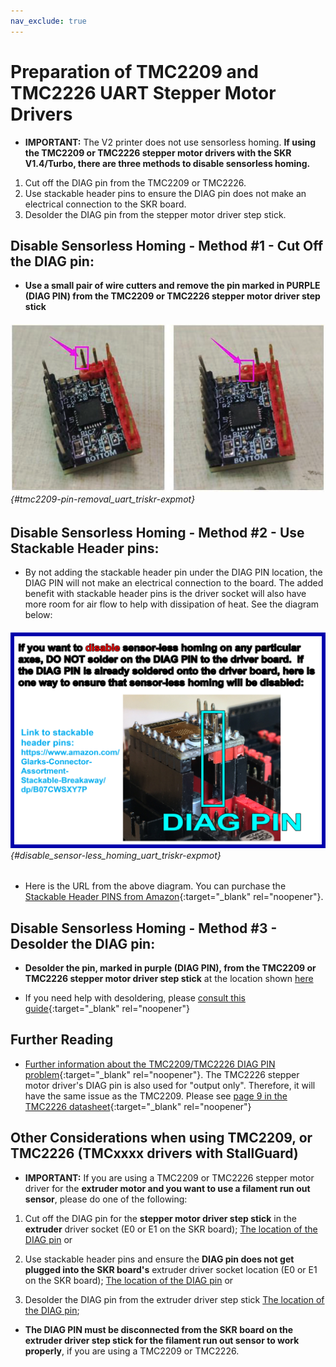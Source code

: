 ```yaml
---
nav_exclude: true
---
```

# Preparation of TMC2209 and TMC2226 UART Stepper Motor Drivers

* __<span class="underline-double-trouble color-blind-red">IMPORTANT:</span>__  The V2 printer does not use sensorless homing.  **If using the TMC2209 or TMC2226 stepper motor drivers with the SKR V1.4/Turbo, there are three methods to disable sensorless homing.**

1. Cut off the DIAG pin from the TMC2209 or TMC2226.
2. Use stackable header pins to ensure the DIAG pin does not make an electrical connection to the SKR board.
3. Desolder the DIAG pin from the stepper motor driver step stick.

## Disable Sensorless Homing - Method #1 - Cut Off the DIAG pin:

* **Use a small pair of wire cutters and remove the pin marked in <span class="color-blind-purple">PURPLE</span> (DIAG PIN) from the TMC2209 or TMC2226 stepper motor driver step stick**

###### ![](./images/tmc2209-pin-removal.png) {#tmc2209-pin-removal_uart_triskr-expmot}

## Disable Sensorless Homing - Method #2 - Use Stackable Header pins:

* By not adding the stackable header pin under the DIAG PIN location, the DIAG PIN will not make an electrical connection to the board. The added benefit with stackable header pins is the driver socket will also have more room for air flow to help with dissipation of heat. See the diagram below:

###### ![](./images/disable_sensor-less_homing_TMC2209_TMC2226.jpg) {#disable_sensor-less_homing_uart_triskr-expmot}

* Here is the URL from the above diagram.  You can purchase the [Stackable Header PINS from Amazon](https://www.amazon.com/Glarks-Connector-Assortment-Stackable-Breakaway/dp/B07CWSXY7P){:target="_blank" rel="noopener"}.

## Disable Sensorless Homing - Method #3 - Desolder the DIAG pin:

*  **Desolder the pin, marked in purple (DIAG PIN), from the TMC2209 or TMC2226 stepper motor driver step stick** at the location shown [here](#tmc2209-pin-removal_uart_triskr-expmot)

* If you need help with desoldering, please [consult this guide](https://www.instructables.com/The-Ultimate-Guide-to-Desoldering/){:target="_blank" rel="noopener"}

## Further Reading

* [Further information about the TMC2209/TMC2226 DIAG PIN problem](https://github.com/bigtreetech/BIGTREETECH-Stepper-Motor-Driver/blob/master/TMC2209/V1.2/TMC2209%20problems%20solving.pdf){:target="_blank" rel="noopener"}.  The TMC2226 stepper motor driver's DIAG pin is also used for "output only". Therefore, it will have the same issue as the TMC2209.  Please see [page 9 in the TMC2226 datasheet](https://www.trinamic.com/fileadmin/assets/Products/ICs_Documents/TMC2226_Datasheet_V106.pdf#page=9){:target="_blank" rel="noopener"}

## Other Considerations when using TMC2209, or TMC2226 (TMCxxxx drivers with StallGuard)

* __<span class="underline-double-trouble color-blind-red">IMPORTANT:</span>__  If you are using a TMC2209 or TMC2226 stepper motor driver for the **<span class="color-blind-red">extruder motor</span> and you want to use a filament run out sensor**, please do one of the following:

1.  Cut off the DIAG pin for the **stepper motor driver step stick** in the **extruder** driver socket (E0 or E1 on the SKR board); [The location of the DIAG pin](#tmc2209-pin-removal_uart_triskr-expmot) or

2.  Use stackable header pins and ensure the **DIAG pin does not get plugged into the SKR board's** extruder driver socket location (E0 or E1 on the SKR board); [The location of the DIAG pin](#disable_sensor-less_homing_uart_triskr-expmot) or

3. Desolder the DIAG pin from the extruder driver step stick [The location of the DIAG pin](#tmc2209-pin-removal_uart_triskr-expmot);

* **The DIAG PIN must be disconnected from the SKR board on the <span class="color-blind-red">extruder driver</span> step stick for the filament run out sensor to work properly**, if you are using a TMC2209 or TMC2226.